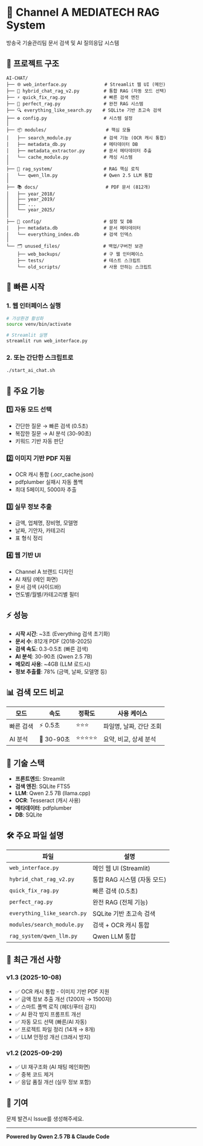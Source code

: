 # 🤖 Channel A MEDIATECH RAG System

방송국 기술관리팀 문서 검색 및 AI 질의응답 시스템

## 📁 프로젝트 구조

```
AI-CHAT/
├── 🌐 web_interface.py              # Streamlit 웹 UI (메인)
├── 🤖 hybrid_chat_rag_v2.py         # 통합 RAG (자동 모드 선택)
├── ⚡ quick_fix_rag.py              # 빠른 검색 엔진
├── 📄 perfect_rag.py                # 완전 RAG 시스템
├── 🔍 everything_like_search.py    # SQLite 기반 초고속 검색
├── ⚙️ config.py                     # 시스템 설정
│
├── 📦 modules/                      # 핵심 모듈
│   ├── search_module.py            # 검색 기능 (OCR 캐시 통합)
│   ├── metadata_db.py              # 메타데이터 DB
│   ├── metadata_extractor.py       # 문서 메타데이터 추출
│   └── cache_module.py             # 캐싱 시스템
│
├── 🧠 rag_system/                   # RAG 핵심 로직
│   └── qwen_llm.py                 # Qwen 2.5 LLM 통합
│
├── 📚 docs/                         # PDF 문서 (812개)
│   ├── year_2018/
│   ├── year_2019/
│   ├── ...
│   └── year_2025/
│
├── 💾 config/                       # 설정 및 DB
│   ├── metadata.db                 # 문서 메타데이터
│   └── everything_index.db         # 검색 인덱스
│
└── 🗂️ unused_files/                # 백업/구버전 보관
    ├── web_backups/                # 구 웹 인터페이스
    ├── tests/                      # 테스트 스크립트
    └── old_scripts/                # 사용 안하는 스크립트
```

## 🚀 빠른 시작

### 1. 웹 인터페이스 실행
```bash
# 가상환경 활성화
source venv/bin/activate

# Streamlit 실행
streamlit run web_interface.py
```

### 2. 또는 간단한 스크립트로
```bash
./start_ai_chat.sh
```

## 🎯 주요 기능

### 1️⃣ **자동 모드 선택**
- 간단한 질문 → 빠른 검색 (0.5초)
- 복잡한 질문 → AI 분석 (30-90초)
- 키워드 기반 자동 판단

### 2️⃣ **이미지 기반 PDF 지원**
- OCR 캐시 통합 (.ocr_cache.json)
- pdfplumber 실패시 자동 폴백
- 최대 5페이지, 5000자 추출

### 3️⃣ **실무 정보 추출**
- 금액, 업체명, 장비명, 모델명
- 날짜, 기안자, 카테고리
- 표 형식 정리

### 4️⃣ **웹 기반 UI**
- Channel A 브랜드 디자인
- AI 채팅 (메인 화면)
- 문서 검색 (사이드바)
- 연도별/월별/카테고리별 필터

## ⚡ 성능

- **시작 시간**: ~3초 (Everything 검색 초기화)
- **문서 수**: 812개 PDF (2018-2025)
- **검색 속도**: 0.3-0.5초 (빠른 검색)
- **AI 분석**: 30-90초 (Qwen 2.5 7B)
- **메모리 사용**: ~4GB (LLM 로드시)
- **정보 추출률**: 78% (금액, 날짜, 모델명 등)

## 📊 검색 모드 비교

| 모드 | 속도 | 정확도 | 사용 케이스 |
|------|------|--------|------------|
| 빠른 검색 | ⚡ 0.5초 | ⭐⭐⭐ | 파일명, 날짜, 간단 조회 |
| AI 분석 | 🐌 30-90초 | ⭐⭐⭐⭐⭐ | 요약, 비교, 상세 분석 |

## 🔧 기술 스택

- **프론트엔드**: Streamlit
- **검색 엔진**: SQLite FTS5
- **LLM**: Qwen 2.5 7B (llama.cpp)
- **OCR**: Tesseract (캐시 사용)
- **메타데이터**: pdfplumber
- **DB**: SQLite

## 🛠️ 주요 파일 설명

| 파일 | 설명 |
|------|------|
| `web_interface.py` | 메인 웹 UI (Streamlit) |
| `hybrid_chat_rag_v2.py` | 통합 RAG 시스템 (자동 모드) |
| `quick_fix_rag.py` | 빠른 검색 (0.5초) |
| `perfect_rag.py` | 완전 RAG (전체 기능) |
| `everything_like_search.py` | SQLite 기반 초고속 검색 |
| `modules/search_module.py` | 검색 + OCR 캐시 통합 |
| `rag_system/qwen_llm.py` | Qwen LLM 통합 |

## 📝 최근 개선 사항

### v1.3 (2025-10-08)
- ✅ OCR 캐시 통합 - 이미지 기반 PDF 지원
- ✅ 금액 정보 추출 개선 (1200자 → 1500자)
- ✅ 스마트 폴백 로직 (헤더/푸터 감지)
- ✅ AI 환각 방지 프롬프트 개선
- ✅ 자동 모드 선택 (빠른/AI 자동)
- ✅ 프로젝트 파일 정리 (14개 → 8개)
- ✅ LLM 안정성 개선 (크래시 방지)

### v1.2 (2025-09-29)
- ✅ UI 재구조화 (AI 채팅 메인화면)
- ✅ 중복 코드 제거
- ✅ 응답 품질 개선 (실무 정보 포함)

## 🤝 기여

문제 발견시 Issue를 생성해주세요.

---

**Powered by Qwen 2.5 7B & Claude Code**
